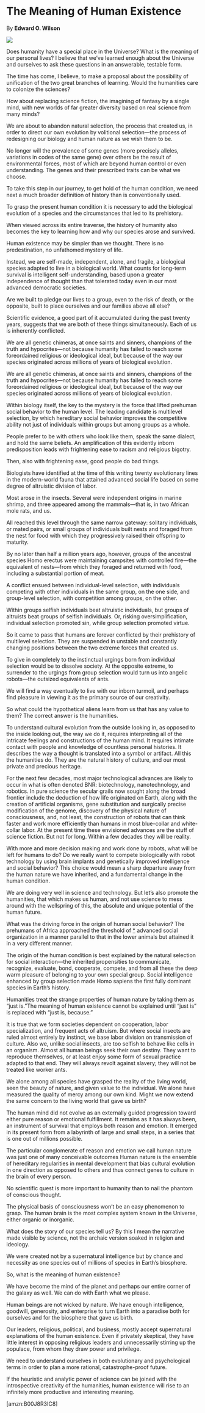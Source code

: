 The Meaning of Human Existence
==============================

By **Edward O. Wilson**

![](/bookimg/themeaningofhumanexistence.jpg)

Does humanity have a special place in the Universe? What is the meaning of our
personal lives? I believe that we’ve learned enough about the Universe and
ourselves to ask these questions in an answerable, testable form.

The time has come, I believe, to make a proposal about the possibility of
unification of the two great branches of learning. Would the humanities care to
colonize the sciences?

How about replacing science fiction, the imagining of fantasy by a single mind,
with new worlds of far greater diversity based on real science from many minds?

We are about to abandon natural selection, the process that created us, in order
to direct our own evolution by volitional selection—the process of redesigning
our biology and human nature as we wish them to be.

No longer will the prevalence of some genes (more precisely alleles, variations
in codes of the same gene) over others be the result of environmental forces,
most of which are beyond human control or even understanding. The genes and
their prescribed traits can be what we choose.

To take this step in our journey, to get hold of the human condition, we need
next a much broader definition of history than is conventionally used.

To grasp the present human condition it is necessary to add the biological
evolution of a species and the circumstances that led to its prehistory.

When viewed across its entire traverse, the history of humanity also becomes the
key to learning how and why our species arose and survived.

Human existence may be simpler than we thought. There is no predestination, no
unfathomed mystery of life.

Instead, we are self-made, independent, alone, and fragile, a biological species
adapted to live in a biological world. What counts for long-term survival is
intelligent self-understanding, based upon a greater independence of thought
than that tolerated today even in our most advanced democratic societies.

Are we built to pledge our lives to a group, even to the risk of death, or the
opposite, built to place ourselves and our families above all else?

Scientific evidence, a good part of it accumulated during the past twenty years,
suggests that we are both of these things simultaneously. Each of us is
inherently conflicted.

We are all genetic chimeras, at once saints and sinners, champions of the truth
and hypocrites—not because humanity has failed to reach some foreordained
religious or ideological ideal, but because of the way our species originated
across millions of years of biological evolution.

We are all genetic chimeras, at once saints and sinners, champions of the truth
and hypocrites—not because humanity has failed to reach some foreordained
religious or ideological ideal, but because of the way our species originated
across millions of years of biological evolution.

Within biology itself, the key to the mystery is the force that lifted prehuman
social behavior to the human level. The leading candidate is multilevel
selection, by which hereditary social behavior improves the competitive ability
not just of individuals within groups but among groups as a whole.

People prefer to be with others who look like them, speak the same dialect, and
hold the same beliefs. An amplification of this evidently inborn predisposition
leads with frightening ease to racism and religious bigotry.

Then, also with frightening ease, good people do bad things.

Biologists have identified at the time of this writing twenty evolutionary lines
in the modern-world fauna that attained advanced social life based on some
degree of altruistic division of labor.

Most arose in the insects. Several were independent origins in marine shrimp,
and three appeared among the mammals—that is, in two African mole rats, and us.

All reached this level through the same narrow gateway: solitary individuals, or
mated pairs, or small groups of individuals built nests and foraged from the
nest for food with which they progressively raised their offspring to maturity.

By no later than half a million years ago, however, groups of the ancestral
species Homo erectus were maintaining campsites with controlled fire—the
equivalent of nests—from which they foraged and returned with food, including a
substantial portion of meat.

A conflict ensued between individual-level selection, with individuals competing
with other individuals in the same group, on the one side, and group-level
selection, with competition among groups, on the other.

Within groups selfish individuals beat altruistic individuals, but groups of
altruists beat groups of selfish individuals. Or, risking oversimplification,
individual selection promoted sin, while group selection promoted virtue.

So it came to pass that humans are forever conflicted by their prehistory of
multilevel selection. They are suspended in unstable and constantly changing
positions between the two extreme forces that created us.

To give in completely to the instinctual urgings born from individual selection
would be to dissolve society. At the opposite extreme, to surrender to the
urgings from group selection would turn us into angelic robots—the outsized
equivalents of ants.

We will find a way eventually to live with our inborn turmoil, and perhaps find
pleasure in viewing it as the primary source of our creativity.

So what could the hypothetical aliens learn from us that has any value to them?
The correct answer is the humanities.

To understand cultural evolution from the outside looking in, as opposed to the
inside looking out, the way we do it, requires interpreting all of the intricate
feelings and constructions of the human mind. It requires intimate contact with
people and knowledge of countless personal histories. It describes the way a
thought is translated into a symbol or artifact. All this the humanities do.
They are the natural history of culture, and our most private and precious
heritage.

For the next few decades, most major technological advances are likely to occur
in what is often denoted BNR: biotechnology, nanotechnology, and robotics. In
pure science the secular grails now sought along the broad frontier include the
deduction of how life originated on Earth, along with the creation of artificial
organisms, gene substitution and surgically precise modification of the genome,
discovery of the physical nature of consciousness, and, not least, the
construction of robots that can think faster and work more efficiently than
humans in most blue-collar and white-collar labor. At the present time these
envisioned advances are the stuff of science fiction. But not for long. Within a
few decades they will be reality.

With more and more decision making and work done by robots, what will be left
for humans to do? Do we really want to compete biologically with robot
technology by using brain implants and genetically improved intelligence and
social behavior? This choice would mean a sharp departure away from the human
nature we have inherited, and a fundamental change in the human condition.

We are doing very well in science and technology. But let’s also promote the
humanities, that which makes us human, and not use science to mess around with
the wellspring of this, the absolute and unique potential of the human future.

What was the driving force in the origin of human social behavior? The prehumans
of Africa approached the threshold of [\*](#ASIN:B00J8R3IC8;LOC:617) advanced
social organization in a manner parallel to that in the lower animals but
attained it in a very different manner.

The origin of the human condition is best explained by the natural selection for
social interaction—the inherited propensities to communicate, recognize,
evaluate, bond, cooperate, compete, and from all these the deep warm pleasure of
belonging to your own special group. Social intelligence enhanced by group
selection made Homo sapiens the first fully dominant species in Earth’s history.

Humanities treat the strange properties of human nature by taking them as “just
is.”The meaning of human existence cannot be explained until “just is” is
replaced with “just is, because.”

It is true that we form societies dependent on cooperation, labor
specialization, and frequent acts of altruism. But where social insects are
ruled almost entirely by instinct, we base labor division on transmission of
culture. Also we, unlike social insects, are too selfish to behave like cells in
an organism. Almost all human beings seek their own destiny. They want to
reproduce themselves, or at least enjoy some form of sexual practice adapted to
that end. They will always revolt against slavery; they will not be treated like
worker ants.

We alone among all species have grasped the reality of the living world, seen
the beauty of nature, and given value to the individual. We alone have measured
the quality of mercy among our own kind. Might we now extend the same concern to
the living world that gave us birth?

The human mind did not evolve as an externally guided progression toward either
pure reason or emotional fulfillment. It remains as it has always been, an
instrument of survival that employs both reason and emotion. It emerged in its
present form from a labyrinth of large and small steps, in a series that is one
out of millions possible.

The particular conglomerate of reason and emotion we call human nature was just
one of many conceivable outcomes Human nature is the ensemble of hereditary
regularities in mental development that bias cultural evolution in one direction
as opposed to others and thus connect genes to culture in the brain of every
person.

No scientific quest is more important to humanity than to nail the phantom of
conscious thought.

The physical basis of consciousness won’t be an easy phenomenon to grasp. The
human brain is the most complex system known in the Universe, either organic or
inorganic.

What does the story of our species tell us? By this I mean the narrative made
visible by science, not the archaic version soaked in religion and ideology.

We were created not by a supernatural intelligence but by chance and necessity
as one species out of millions of species in Earth’s biosphere.

So, what is the meaning of human existence?

We have become the mind of the planet and perhaps our entire corner of the
galaxy as well. We can do with Earth what we please.

Human beings are not wicked by nature. We have enough intelligence, goodwill,
generosity, and enterprise to turn Earth into a paradise both for ourselves and
for the biosphere that gave us birth.

Our leaders, religious, political, and business, mostly accept supernatural
explanations of the human existence. Even if privately skeptical, they have
little interest in opposing religious leaders and unnecessarily stirring up the
populace, from whom they draw power and privilege.

We need to understand ourselves in both evolutionary and psychological terms in
order to plan a more rational, catastrophe-proof future.

If the heuristic and analytic power of science can be joined with the
introspective creativity of the humanities, human existence will rise to an
infinitely more productive and interesting meaning.

[amzn:B00J8R3IC8]


